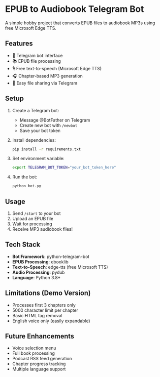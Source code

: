 # EPUB to Audiobook Telegram Bot

A simple hobby project that converts EPUB files to audiobook MP3s using free Microsoft Edge TTS.

## Features

- 🤖 Telegram bot interface
- 📚 EPUB file processing
- 🎙️ Free text-to-speech (Microsoft Edge TTS)  
- 🎧 Chapter-based MP3 generation
- 📱 Easy file sharing via Telegram

## Setup

1. Create a Telegram bot:
   - Message @BotFather on Telegram
   - Create new bot with `/newbot`
   - Save your bot token

2. Install dependencies:
   ```bash
   pip install -r requirements.txt
   ```

3. Set environment variable:
   ```bash
   export TELEGRAM_BOT_TOKEN="your_bot_token_here"
   ```

4. Run the bot:
   ```bash
   python bot.py
   ```

## Usage

1. Send `/start` to your bot
2. Upload an EPUB file  
3. Wait for processing
4. Receive MP3 audiobook files!

## Tech Stack

- **Bot Framework**: python-telegram-bot
- **EPUB Processing**: ebooklib
- **Text-to-Speech**: edge-tts (free Microsoft TTS)
- **Audio Processing**: pydub
- **Language**: Python 3.8+

## Limitations (Demo Version)

- Processes first 3 chapters only
- 5000 character limit per chapter
- Basic HTML tag removal
- English voice only (easily expandable)

## Future Enhancements

- Voice selection menu
- Full book processing
- Podcast RSS feed generation
- Chapter progress tracking
- Multiple language support
